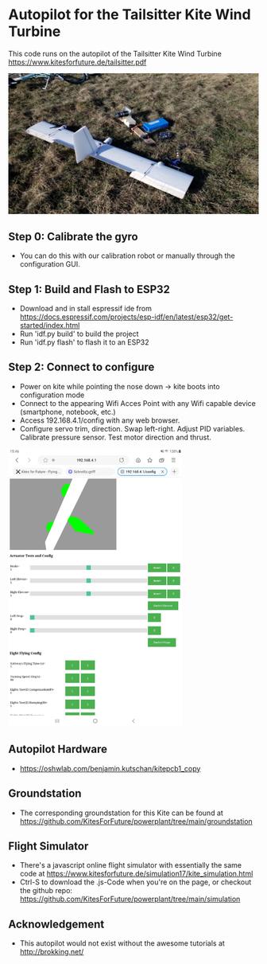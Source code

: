 # Autopilot for the Tailsitter Kite Wind Turbine

This code runs on the autopilot of the Tailsitter Kite Wind Turbine https://www.kitesforfuture.de/tailsitter.pdf

![alt text](https://github.com/KitesForFuture/powerplant/blob/main/kite/kite.jpg?raw=true)

## Step 0: Calibrate the gyro
* You can do this with our calibration robot or manually through the configuration GUI.

## Step 1: Build and Flash to ESP32
* Download and in stall espressif ide from https://docs.espressif.com/projects/esp-idf/en/latest/esp32/get-started/index.html
* Run 'idf.py build' to build the project
* Run 'idf.py flash' to flash it to an ESP32

## Step 2: Connect to configure
* Power on kite while pointing the nose down -> kite boots into configuration mode
* Connect to the appearing Wifi Acces Point with any Wifi capable device (smartphone, notebook, etc.)
* Access 192.168.4.1/config with any web browser.
* Configure servo trim, direction. Swap left-right. Adjust PID variables. Calibrate pressure sensor. Test motor direction and thrust.

<img src="https://github.com/KitesForFuture/powerplant/blob/main/media/config_tool.jpg" width="350" >
<br>

## Autopilot Hardware
* https://oshwlab.com/benjamin.kutschan/kitepcb1_copy

## Groundstation
* The corresponding groundstation for this Kite can be found at https://github.com/KitesForFuture/powerplant/tree/main/groundstation

## Flight Simulator
* There's a javascript online flight simulator with essentially the same code at https://www.kitesforfuture.de/simulation17/kite_simulation.html
* Ctrl-S to download the .js-Code when you're on the page, or checkout the github repo: https://github.com/KitesForFuture/powerplant/tree/main/simulation

## Acknowledgement
* This autopilot would not exist without the awesome tutorials at http://brokking.net/
